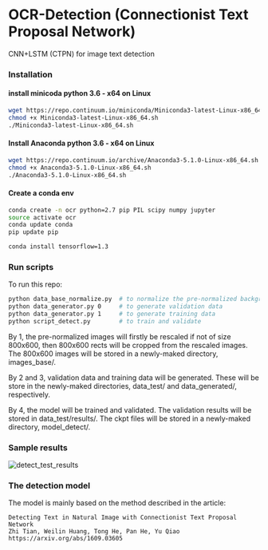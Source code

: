 # OCR-Detection (Connectionist Text Proposal Network)
    
CNN+LSTM (CTPN) for image text detection
  
### Installation

#### install minicoda python 3.6 - x64 on Linux
```bash
wget https://repo.continuum.io/miniconda/Miniconda3-latest-Linux-x86_64.sh
chmod +x Miniconda3-latest-Linux-x86_64.sh
./Miniconda3-latest-Linux-x86_64.sh
```

#### Install Anaconda python 3.6 - x64 on Linux
```bash
wget https://repo.continuum.io/archive/Anaconda3-5.1.0-Linux-x86_64.sh
chmod +x Anaconda3-5.1.0-Linux-x86_64.sh
./Anaconda3-5.1.0-Linux-x86_64.sh
```
#### Create a conda env
```bash
conda create -n ocr python=2.7 pip PIL scipy numpy jupyter
source activate ocr
conda update conda
pip update pip

conda install tensorflow=1.3
```
  
### Run scripts
  
To run this repo:
```bash  
python data_base_normalize.py  # to normalize the pre-normalized background images 
python data_generator.py 0     # to generate validation data
python data_generator.py 1     # to generate training data
python script_detect.py        # to train and validate
```
  
By 1, the pre-normalized images will firstly be rescaled if not of size 800x600, then 800x600 rects will be cropped from the rescaled images. The 800x600 images will be stored in a newly-maked directory, images_base/.
  
By 2 and 3, validation data and training data will be generated. These will be store in the newly-maked directories, data_test/ and data_generated/, respectively.
  
By 4, the model will be trained and validated. The validation results will be stored in data_test/results/. The ckpt files will be stored in a newly-maked directory, model_detect/.

### Sample results  
![detect_test_results](https://github.com/Li-Ming-Fan/OCR-DETECTION-CTPN/blob/master/detect_test_result/5000_bkgd_1_0_generated_0.png?raw=true)

### The detection model
  
The model is mainly based on the method described in the article:
```  
Detecting Text in Natural Image with Connectionist Text Proposal Network
Zhi Tian, Weilin Huang, Tong He, Pan He, Yu Qiao
https://arxiv.org/abs/1609.03605
```


